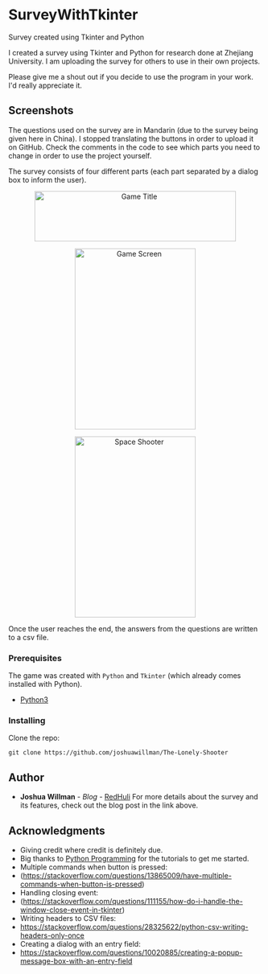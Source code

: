 # SurveyWithTkinter
Survey created using Tkinter and Python

I created a survey using Tkinter and Python for research done at Zhejiang University. I am uploading the survey for others to use in their own projects. 

Please give me a shout out if you decide to use the program in your work. I'd really appreciate it.  

## Screenshots
The questions used on the survey are in Mandarin (due to the survey being given here in China). I stopped translating the buttons in order to upload it on GitHub. Check the comments in the code to see which parts you need to change in order to use the project yourself. 

The survey consists of four different parts (each part separated by a dialog box to inform the user).
<p align="center">
<img src="http://redhulimachinelearning.com/wp-content/uploads/2018/12/The_Lonely_Shooter.png" width="400" height="100" title="Game Title"> </p>
<p align="center">
<img src="http://redhulimachinelearning.com/wp-content/uploads/2018/12/Screen-Shot-2018-12-31-at-18.36.17-e1546252770929.png" width="240" height="360" title="Game Screen"></p>
<p align="center">
<img src="http://redhulimachinelearning.com/wp-content/uploads/2018/12/gamescreen-e1545144372602.png" width="240" height="360" title="Space Shooter"> </p>

Once the user reaches the end, the answers from the questions are written to a csv file. 

### Prerequisites

The game was created with `Python` and `Tkinter` (which already comes installed with Python).

* [Python3](https://www.python.org)

### Installing

Clone the repo:
```
git clone https://github.com/joshuawillman/The-Lonely-Shooter
```

## Author

* **Joshua Willman** - *Blog* - [RedHuli](http://redhulimachinelearning.com)
For more details about the survey and its features, check out the blog post in the link above.

## Acknowledgments

* Giving credit where credit is definitely due. 
* Big thanks to [Python Programming](https://pythonprogramming.net) for the tutorials to get me started.
* Multiple commands when button is pressed:
* (https://stackoverflow.com/questions/13865009/have-multiple-commands-when-button-is-pressed)
* Handling closing event:
* (https://stackoverflow.com/questions/111155/how-do-i-handle-the-window-close-event-in-tkinter)
* Writing headers to CSV files:
* https://stackoverflow.com/questions/28325622/python-csv-writing-headers-only-once
* Creating a dialog with an entry field:
* https://stackoverflow.com/questions/10020885/creating-a-popup-message-box-with-an-entry-field
